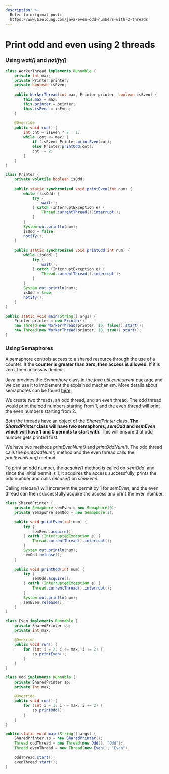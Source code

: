 ```yaml
---
description: >-
  Refer to original post:
  https://www.baeldung.com/java-even-odd-numbers-with-2-threads
---
```


# Print odd and even using 2 threads

### Using _wait()_ and _notify()_

```java
class WorkerThread implements Runnable {
    private int max;
    private Printer printer;
    private boolean isEven;
    
    public WorkerThread(int max, Printer printer, boolean isEven) {
        this.max = max;
        this.printer = printer;
        this.isEven = isEven;
    }
    
    @Override
    public void run() {
        int cnt = isEven ? 2 : 1;
        while (cnt <= max) {
            if (isEven) Printer.printEven(cnt);
            else Printer.printOdd(cnt);
            cnt += 2;
        }
    }
}
```

```java
class Printer {
    private volatile boolean isOdd;
    
    public static synchronized void printEven(int num) {
        while (!isOdd) {
            try {
                wait();
            } catch (InterruptException e) {
                Thread.currentThread().interrupt();
            }
        }
        System.out.println(num);
        isOdd = false;
        notify();
    }
    
    public static synchronized void printOdd(int num) {
        while (isOdd) {
            try {
                wait();
            } catch (InterruptException e) {
                Thread.currentThread().interrupt();
            }
        }
        System.out.println(num);
        isOdd = true;
        notify();
    }
}
```

```java
public static void main(String[] args) {
    Printer printer = new Printer();
    new Thread(new WorkerThread(printer, 10, false)).start();
    new Thread(new WorkerThread(printer, 10, true)).start();
}
```

### Using Semaphores

A semaphore controls access to a shared resource through the use of a counter. If the **counter is greater than zero, then access is allowed**. If it is zero, then access is denied.

Java provides the _Semaphore_ class in the _java.util.concurrent_ package and we can use it to implement the explained mechanism. More details about semaphores can be found [here](https://www.baeldung.com/java-semaphore).

We create two threads, an odd thread, and an even thread. The odd thread would print the odd numbers starting from 1, and the even thread will print the even numbers starting from 2.

Both the threads have an object of the _SharedPrinter_ class. **The **_**SharedPrinter**_** class will have two semaphores, **_**semOdd**_** and **_**semEven**_** which will have 1 and 0 permits to start with**. This will ensure that odd number gets printed first.

We have two methods _printEvenNum()_ and _printOddNum()._ The odd thread calls the _printOddNum()_ method and the even thread calls the _printEvenNum()_ method.

To print an odd number, the _acquire()_ method is called on _semOdd_, and since the initial permit is 1, it acquires the access successfully, prints the odd number and calls _release()_ on _semEven._

Calling _release()_ will increment the permit by 1 for _semEven_, and the even thread can then successfully acquire the access and print the even number.

```java
class SharedPrinter {
    private Semaphore semEven = new Semaphore(0);
    private Semapohre semOdd = new Semaphore(1);
    
    public void printEven(int num) {
        try {
            semEven.acquire();
        } catch (InterruptedException e) {
            Thread.currentThread().interrupt();
        }
        System.out.println(num);
        semOdd.release();
    }
    
    public void printOdd(int num) {
        try {
            semOdd.acquire();
        } catch (InterruptedException e) {
            Thread.currentThread().interrupt();
        }
        System.out.println(num);
        semEven.release();
    }
}
```

```java
class Even implements Runnable {
    private SharedPrinter sp;
    private int max;
    
    @Override
    public void run() {
        for (int i = 2; i <= max; i += 2) {
            sp.printEven();
        }
    }
}

class Odd implements Runnable {
    private SharedPrinter sp;
    private int max;
    
    @Override
    public void run() {
        for (int i = 1; i <= max; i += 2) {
            sp.printOdd();
        }
    }
}
```

```java
public static void main(String[] args) {
    SharedPrinter sp = new SharedPrinter();
    Thread oddThread = new Thread(new Odd(), "Odd");
    Thread evenThread = new Thread(new Even(), "Even");
    
    oddThread.start();
    evenThread.start();
}
```
